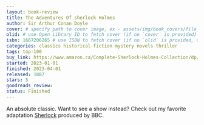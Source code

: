 ```yaml
---
layout: book-review
title: The Adventures Of sherlock Holmes
author: Sir Arthur Conan Doyle
cover: # specify path to cover image, ex - assets/img/book_covers/file_name.jpg
olid: # use Open Library ID to fetch cover (if no `cover` is provided)
isbn: 1667206265 # use ISBN to fetch cover (if no `olid` is provided, dashes are optional)
categories: classics historical-fiction mystery novels thriller
tags: top-100
buy_link: https://www.amazon.ca/Complete-Sherlock-Holmes-Collection/dp/1667206265/
started: 2023-01-01
finished: 2023-04-01
released: 1887
stars: 5
goodreads_review:
status: Finished
---
```


An absolute classic. Want to see a show instead? Check out my favorite adaptation [Sherlock](https://www.bbc.co.uk/programmes/b018ttws) produced by BBC. 